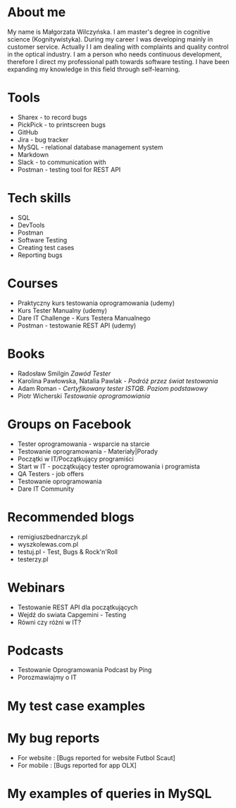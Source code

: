 # About me
My name is Małgorzata Wilczyńska. I am master's degree in cognitive science (Kognitywistyka). During my career I was developing mainly in customer service. Actually I I am  dealing with complaints and quality control in the optical industry. I am a person who needs continuous development, therefore I direct my professional path towards software testing. I have been expanding my knowledge in this field through self-learning.  

# Tools
* Sharex - to record bugs
* PickPick - to printscreen bugs
* GitHub 
* Jira - bug tracker 
* MySQL - relational database management system
* Markdown 
* Slack - to communication with 
* Postman - testing tool for REST API


# Tech skills
* SQL
* DevTools
* Postman
* Software Testing
* Creating test cases
* Reporting bugs


# Courses
* Praktyczny kurs testowania oprogramowania (udemy)
* Kurs Tester Manualny (udemy) 
* Dare IT Challenge - Kurs Testera Manualnego
* Postman - testowanie REST API (udemy)

# Books
* Radosław Smilgin <i> Zawód Tester </i>
* Karolina Pawłowska, Natalia Pawlak - <i> Podróż przez świat testowania </i>
* Adam Roman - <i> Certyfikowany tester ISTQB. Poziom podstawowy </i>
* Piotr Wicherski <i> Testowanie oprogramowiania </i>
# Groups on Facebook 
* Tester oprogramowania - wsparcie na starcie
* Testowanie oprogramowania - Materiały|Porady
* Początki w IT/Początkujący programiści
* Start w IT - początkujący tester oprogramowania i programista
* QA Testers - job offers
* Testowanie oprogramowania
* Dare IT Community

# Recommended blogs
* remigiuszbednarczyk.pl
* wyszkolewas.com.pl
* testuj.pl - Test, Bugs & Rock'n'Roll
* testerzy.pl

# Webinars
* Testowanie REST API dla początkujących
* Wejdź do swiata Capgemini - Testing
* Równi czy różni w IT? 

# Podcasts
* Testowanie Oprogramowania Podcast by Ping
* Porozmawiajmy o IT

# My test case examples

# My bug reports
* For website : [Bugs reported for website Futbol Scaut]
* For mobile : [Bugs reported for app OLX]
# My examples of queries in MySQL
